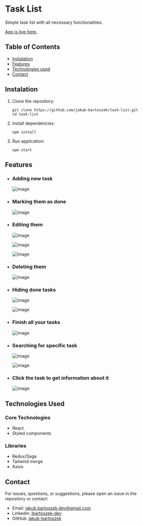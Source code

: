 # Task List

Simple task list with all necessary functionalities.

[App is live here.](https://jakub-bartoszek.github.io/task-list)

## Table of Contents

- [Instalation](#instalation)
- [Features](#features)
- [Technologies used](#technologies-used)
- [Contact](#contact)

## Instalation

1. Clone the repository:

   ```
   git clone https://github.com/jakub-bartoszek/task-list.git
   cd task-list
   ```

2. Install dependencies:
   ```
   npm install
   ```
3. Run application:
   ```
   npm start
   ```

## Features

- ### Adding new task

  ![image](https://github.com/jakub-bartoszek/task-list/assets/113419864/a83a9720-b504-406a-8542-3913f586c7c4)

- ### Marking them as done

  ![image](https://github.com/jakub-bartoszek/task-list/assets/113419864/3504d36d-0fb7-4ddd-bb16-61d82b99db76)

- ### Editing them

  ![image](https://github.com/jakub-bartoszek/task-list/assets/113419864/3528326a-7655-409b-8fdf-ac9bbac6a5b5)

  ![image](https://github.com/jakub-bartoszek/task-list/assets/113419864/d6dcfd22-a49e-40f0-83d7-0d1e4fc8864c)

  ![image](https://github.com/jakub-bartoszek/task-list/assets/113419864/3d492cd9-ecc2-446f-944a-2306f0a0dcd7)

- ### Deleting them

  ![image](https://github.com/jakub-bartoszek/task-list/assets/113419864/4a9efd1a-ecd6-41c1-97cf-2a3830a94be6)

- ### Hiding done tasks

  ![image](https://github.com/jakub-bartoszek/task-list/assets/113419864/de7fc876-0b7f-4f91-986e-3069db48d4ab)

  ![image](https://github.com/jakub-bartoszek/task-list/assets/113419864/66e1e4ae-0e3c-46b7-90d3-61f80be53f82)

- ### Finish all your tasks

  ![image](https://github.com/jakub-bartoszek/task-list/assets/113419864/46c971a2-0fa1-4dcd-87c4-89535da64358)

- ### Searching for specific task

  ![image](https://github.com/jakub-bartoszek/task-list/assets/113419864/ac7c2df6-322a-4184-a618-072714230407)

  ![image](https://github.com/jakub-bartoszek/task-list/assets/113419864/e68cf892-4939-4532-b8c0-f5b0cdb524fe)

- ### Click the task to get information about it
  ![image](https://github.com/jakub-bartoszek/task-list/assets/113419864/aa510444-c404-4f40-9635-709a6f8f7e79)

## Technologies Used

### Core Technologies

- React
- Styled components

### Libraries

- Redux/Saga
- Tailwind merge
- Axios

## Contact

For issues, questions, or suggestions, please open an issue in the repository or contact:

- Email: jakub.bartoszek.dev@gmail.com
- Linkedin: [jbartoszek-dev](https://www.linkedin.com/in/jbartoszek-dev)
- GitHub: [jakub-bartoszek](https://github.com/jakub-bartoszek)
